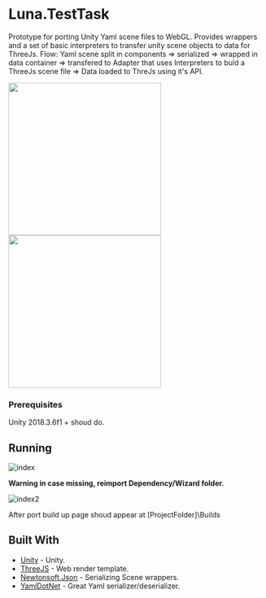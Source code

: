 # Luna.TestTask

Prototype for porting Unity Yaml scene files to WebGL.
Provides wrappers and a set of basic interpreters to transfer unity scene objects to data for ThreeJs.
Flow:
Yaml scene split in components => serialized => wrapped in data container => transfered to Adapter that uses Interpreters to buld a ThreeJs scene file => Data loaded to ThreJs using it's API.

<img src="https://user-images.githubusercontent.com/13577949/54582272-cf5a8f80-4a18-11e9-82a6-9611d780be24.png" width="300" height="300"><img src="https://user-images.githubusercontent.com/13577949/54582274-d08bbc80-4a18-11e9-9294-b826cafc5685.png" width="300" height="300">


### Prerequisites

Unity  2018.3.6f1 + shoud do.

## Running 

![index](https://user-images.githubusercontent.com/13577949/54581078-b9969b80-4a13-11e9-9fe7-d71ab44cf1e9.png)

**Warning in case missing, reimport Dependency/Wizard folder.**

![index2](https://user-images.githubusercontent.com/13577949/54581221-653feb80-4a14-11e9-9952-fae1ff568d43.png)

After port build up page shoud appear at [ProjectFolder]\Builds

## Built With

* [Unity](https://unity.com/) - Unity.
* [ThreeJS](https://threejs.org/) - Web render template.
* [Newtonsoft.Json](https://www.newtonsoft.com/json) - Serializing Scene wrappers.
* [YamlDotNet](https://github.com/aaubry/YamlDotNet) - Great Yaml serializer/deserializer.
